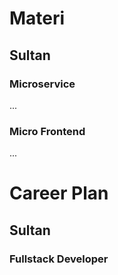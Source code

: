 # Materi
## Sultan
### Microservice
...
### Micro Frontend
...
# Career Plan
## Sultan
### Fullstack Developer